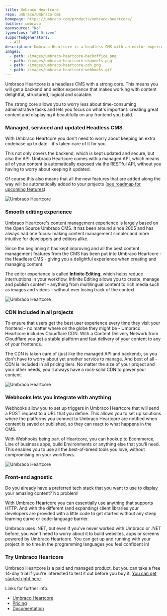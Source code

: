 ```yaml
---
title: Umbraco Heartcore
repo: umbraco/Umbraco-cms
homepage: https://umbraco.com/products/umbraco-heartcore/
twitter: umbraco
opensource: "No"
typeofcms: "API Driven"
supportedgenerators:
  - All
description: Umbraco Heartcore is a headless CMS with an editor experience like no other. On top of a managed RESTful and graphQL API and CDN, you'll get a powerful backoffice to structure, organize and create content in a fast and efficient manner.
images:
  - path: /images/umbraco-heartcore-backoffice.png
  - path: /images/umbraco-heartcore-channels.png
  - path: /images/umbraco-heartcore-cdn.png
  - path: /images/umbraco-heartcore-webhooks.gif
---
```


Umbraco Heartcore is a headless CMS with a strong core. This means you will get a backend and editor experience that makes working with content delightful, structured, logical and scalable.

The strong core allows you to worry less about time-consuming administrative tasks and lets you focus on what's important: creating great content and displaying it beautifully on any frontend you build.

### Managed, serviced and updated Headless CMS

With Umbraco Heartcore you don't need to worry about keeping an extra codebase up to date - it's taken care of it for you.

This not only covers the backend, which is kept updated and secure, but also the API. Umbraco Heartcore comes with a managed API, which means all of your content is automatically exposed via the RESTful API, without you having to worry about keeping it updated.

Of course this also means that all the new features that are added along the way will be automatically added to your projects ([see roadmap for upcoming features](https://umbraco.com/products/roadmap/)).

<img class="simple" src="/images/umbraco-heartcore-backoffice.png" alt="Umbraco Heartcore" />

### Smooth editing experience

Umbraco Heartcore's content management experience is largely based on the Open Source Umbraco CMS. It has been around since 2005 and has always had one focus: making content management simpler and more intuitive for developers and editors alike.

Since the beginning it has kept improving and all the best content management features from the CMS has been put into Umbraco Heartcore - the Headless CMS - giving you a delightful experience when creating and managing content.

The editor experience is called **Infinite Editing**, which helps reduce interruptions in your workflow. Infinite Editing allows you to create, manage and publish content - anything from multilingual content to rich media such as images and videos - without ever losing track of the context.

<img class="simple" src="/images/umbraco-heartcore-channels.png" alt="Umbraco Heartcore" />

### CDN included in all projects

To ensure that users get the best user experience every time they visit your frontend - no matter where on the globe they might be - Umbraco Heartcore includes Cloudflare CDN. With a Content Delivery Network from Cloudflare you get a stable platform and fast delivery of your content to any of your frontends.

The CDN is taken care of (just like the managed API and backend), so you don't have to worry about yet another service to manage. And best of all - CDN is included in all pricing tiers. No matter the size of your project and your other needs, you'll always have a rock-solid CDN to power your content.

<img class="simple" src="/images/umbraco-heartcore-cdn.png" alt="Umbraco Heartcore" />

### Webhooks lets you integrate with anything

Webhooks allow you to set up triggers in Umbraco Heartcore that will send a POST request to a URL that you define. This allows you to set up solutions where the platforms you connect to Umbraco Heartcore are notified when content is saved or published, so they can react to what happens in the CMS.

With Webhooks being part of Heartcore, you can hookup to Ecommerce, Line of business apps, build Environments or anything else that you'll need. This enables you to use all the best-of-breed tools you love, without compromising on your workflows.

<img class="simple" src="/images/umbraco-heartcore-webhooks.gif" alt="Umbraco Heartcore" />

### Front-end agnostic

Do you already have a preferred tech stack that you want to use to display your amazing content? No problem!

With Umbraco Heartcore you can essentially use anything that supports HTTP. And with the different (and expanding) client libraries your developers are provided with a little code to get started without any steep learning curve or code-language barrier.

Umbraco uses .NET, but even if you've never worked with Umbraco or .NET before, you won't need to worry about it to build websites, apps or screens powered by Umbraco Heartcore. You can get up and running with your project in no time in the programming languages you feel confident in!

### Try Umbraco Heartcore

Umbraco Heartcore is a paid and managed product, but you can take a free 14-day trial if you're interested to test it out before you buy it. [You can get started right here](https://umbraco.com/try-umbraco-heartcore/).

Links for further info:

- [Umbraco Heartcore](https://umbraco.com/products/umbraco-heartcore/)
- [Pricing](https://umbraco.com/umbraco-heartcore-pricing/)
- [Documentation](https://our.umbraco.com/documentation/Umbraco-Heartcore/)
